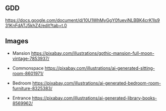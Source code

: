 ## GDD
https://docs.google.com/document/d/10U1WhMyGgY0fueviNLBBK4crK1ls931KnFdATJ5khZ4/edit?tab=t.0

## Images
- Mansion
https://pixabay.com/illustrations/gothic-mansion-full-moon-vintage-7853937/

- Commonspace
https://pixabay.com/illustrations/ai-generated-sitting-room-8601971/

- Bedroom
https://pixabay.com/illustrations/ai-generated-bedroom-room-furniture-8325383/

- Entrance
https://pixabay.com/illustrations/ai-generated-library-books-8569962/